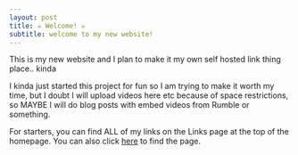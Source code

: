 ```yaml
---
layout: post
title: ☠ Welcome! ☠
subtitle: welcome to my new website!
---
```



This is my new website and I plan to make it my own self hosted link thing place.. kinda

I kinda just started this project for fun so I am trying to make it worth my time, but I doubt I will upload videos here etc because of space restrictions, so MAYBE I will do blog posts with embed videos from Rumble or something.

For starters, you can find ALL of my links on the Links page at the top of the homepage. You can also click [here](https://dnihil.github.io/homepage/links/) to find the page.
